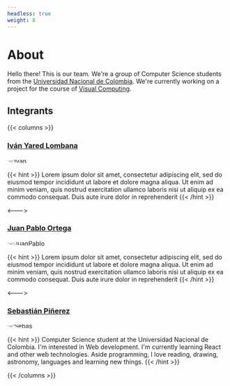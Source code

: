 ```yaml
---
headless: true
weight: 8   
---
```


# About

Hello there! This is our team. We're a group of Computer Science students from the [Universidad Nacional de Colombia](https://unal.edu.co/). We're currently working on a project for the course of [Visual Computing](https://visualcomputing.github.io/).

## Integrants

{{< columns >}}
### [Iván Yared Lombana](https://github.com/IvanLoLo)
![Ivan](https://i.ibb.co/7ttF5zP/5IBM.png#img "Iván Lombana")

{{< hint >}}
Lorem ipsum dolor sit amet, consectetur adipiscing elit, sed do eiusmod tempor incididunt ut labore et dolore magna aliqua. Ut enim ad minim veniam, quis nostrud exercitation ullamco laboris nisi ut aliquip ex ea commodo consequat. Duis aute irure dolor in reprehenderit
{{< /hint >}}

<--->

### [Juan Pablo Ortega](https://github.com/jortegar18)

![JuanPablo](https://i.ibb.co/F5Sv2fj/5Paleta3.png#img "Juan Pablo Ortega")

{{< hint >}}
Lorem ipsum dolor sit amet, consectetur adipiscing elit, sed do eiusmod tempor incididunt ut labore et dolore magna aliqua. Ut enim ad minim veniam, quis nostrud exercitation ullamco laboris nisi ut aliquip ex ea commodo consequat. Duis aute irure dolor in reprehenderit
{{< /hint >}}

<--->

### [Sebastián Piñerez](https://github.com/sebaspq)


![Sebas](https://avatars.githubusercontent.com/u/54643770?v=4#img "Sebastián Piñerez")

{{< hint >}}
Computer Science student at the Universidad Nacional de Colombia. I'm interested in Web development. I'm currently learning React and other web technologies. Aside programming, I love reading, drawing, astronomy, languages and learning new things.
{{< /hint >}}

{{< /columns >}}

<style>
    img[src$="#img"] {
        display: block;
        margin: 0 auto;
        border-radius: 50%;
    }
</style>